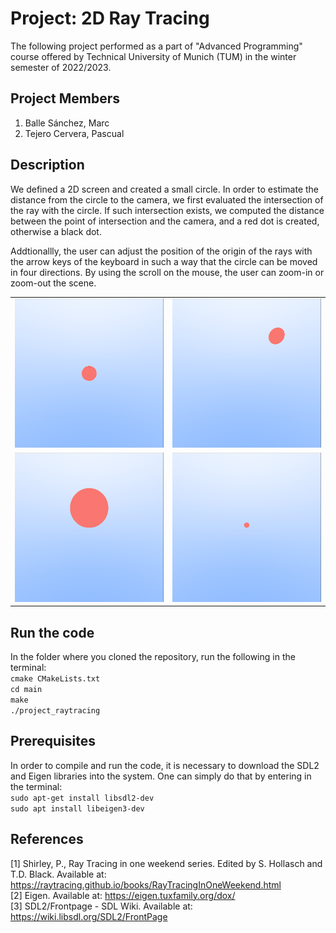 # Project: 2D Ray Tracing #

The following project performed as a part of "Advanced Programming" course offered by Technical University of Munich (TUM) in the winter semester of 2022/2023. 

## Project Members ##
1. Balle Sánchez, Marc
2. Tejero Cervera, Pascual

## Description ##
We defined a 2D screen and created a small circle. In order to estimate the distance from the circle to the camera, we first evaluated the intersection of the ray with the circle. If such intersection exists, we computed the distance between the point of intersection and the camera, and a red dot is created, otherwise a black dot.

Addtionallly, the user can adjust the position of the origin of the rays with the arrow keys of the keyboard in such a way that the circle can be moved in four directions. By using the scroll on the mouse, the user can zoom-in or zoom-out the scene. 

<table>
  <tr>
    <td>
      <img src="img/neutral_pos.png" alt="Position of the circle in the center" title="Position of the circle in the center">
    </td>
    <td>
      <img src="img/moved_pos.png" alt="Position of the circle on one side" title="Position of the circle on one side">
    </td>
  </tr>
  <tr>
    <td>
      <img src="img/zoom_in.png" alt="Zoom in into the circle" title="Zoom in into the circle">
    </td>
    <td>
      <img src="img/zoom_out.png" alt="Zoom out into the circle" title="Zoom out into the circle">
    </td>
  </tr>
</table>

## Run the code ##
In the folder where you cloned the repository, run the following in the terminal:  
`cmake CMakeLists.txt`  
`cd main`  
`make`  
`./project_raytracing` 

## Prerequisites ##
In order to compile and run the code, it is necessary to download the SDL2 and Eigen libraries into the system. One can simply do that by entering in the terminal:  
`sudo apt-get install libsdl2-dev`  
`sudo apt install libeigen3-dev`  

## References ##
[1] Shirley, P., Ray Tracing in one weekend series. Edited by S. Hollasch and T.D. Black. Available at: https://raytracing.github.io/books/RayTracingInOneWeekend.html  
[2] Eigen. Available at: https://eigen.tuxfamily.org/dox/  
[3] SDL2/Frontpage - SDL Wiki. Available at: https://wiki.libsdl.org/SDL2/FrontPage  
 

